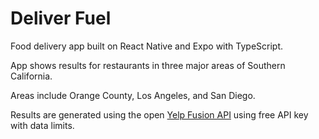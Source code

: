 # Deliver Fuel

Food delivery app built on React Native and Expo with TypeScript.

App shows results for restaurants in three major areas of Southern California. 

Areas include Orange County, Los Angeles, and San Diego. 

Results are generated using the open [Yelp Fusion API](https://docs.developer.yelp.com/docs/fusion-intro) using free API key with data limits. 